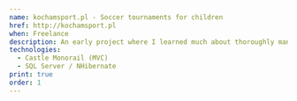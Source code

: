 ```yaml
---
name: kochamsport.pl - Soccer tournaments for children
href: http://kochamsport.pl
when: Freelance
description: An early project where I learned much about thoroughly managing a project, client interaction and web app design
technologies:
  - Castle Monorail (MVC)
  - SQL Server / NHibernate
print: true
order: 1
---
```

